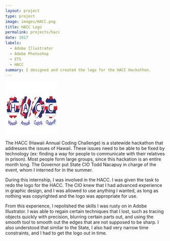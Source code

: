 ```yaml
---
layout: project
type: project
image: images/HACC.png
title: HACC Logo
permalink: projects/hacc
date: 2017
labels:
  - Adobe Illustrator
  - Adobe Photoshop
  - ETS
  - HACC
summary: I designed and created the logo for the HACC Hackathon.
---
```


<img class="ui medium right floated rounded image" src="../images/HACC.png">

  The HACC (Hawaii Annual Coding Challenge) is a statewide hackathon that addresses the issues of Hawaii. These issues need to be able to be fixed by technology (ex: finding a way for people to communicate with their relatives in prison).  Most people form large groups, since this hackation is an entire month long.  The Governor put State CIO Todd Nacapuy in charge of the event, whom I interned for in the summer.  

  During this internship, I was involved in the HACC.  I was given the task to redo the logo for the HACC.  The CIO knew that I had advanced experience in graphic design, and I was allowed to use anything I wanted, as long as nothing was copyrighted and the logo was appropriate for use. 
  
  From this experience, I repolished the skills I was rusty on in Adobe Illustrator.  I was able to regain certain techniques that I lost, such as tracing objects quickly with precision, blurring certain parts out, and using the smooth tool to smooth out the edges that are not supposed to be sharp.  I also understood that similar to the State, I also had very narrow time constraints, and I had to get the logo out in time.
